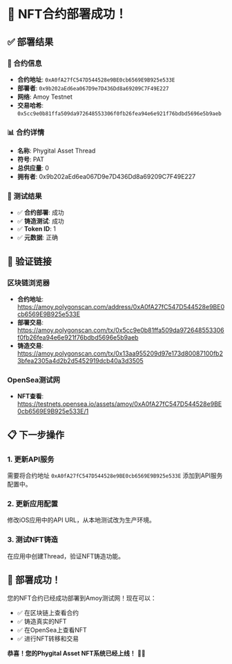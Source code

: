 # 🎉 NFT合约部署成功！

## ✅ 部署结果

### 📍 合约信息
- **合约地址**: `0xA0fA27fC547D544528e9BE0cb6569E9B925e533E`
- **部署者**: `0x9b202aEd6ea067D9e7D436Dd8a69209C7F49E227`
- **网络**: Amoy Testnet
- **交易哈希**: `0x5cc9e0b81ffa509da972648553306f0fb26fea94e6e921f76bdbd5696e5b9aeb`

### 📊 合约详情
- **名称**: Phygital Asset Thread
- **符号**: PAT
- **总供应量**: 0
- **拥有者**: 0x9b202aEd6ea067D9e7D436Dd8a69209C7F49E227

### 🧪 测试结果
- ✅ **合约部署**: 成功
- ✅ **铸造测试**: 成功
- ✅ **Token ID**: 1
- ✅ **元数据**: 正确

## 🔗 验证链接

### 区块链浏览器
- **合约地址**: https://amoy.polygonscan.com/address/0xA0fA27fC547D544528e9BE0cb6569E9B925e533E
- **部署交易**: https://amoy.polygonscan.com/tx/0x5cc9e0b81ffa509da972648553306f0fb26fea94e6e921f76bdbd5696e5b9aeb
- **铸造交易**: https://amoy.polygonscan.com/tx/0x13aa955209d97e173d80087100fb23bfea2305a4d2b2d5452919dcb40a3d3505

### OpenSea测试网
- **NFT查看**: https://testnets.opensea.io/assets/amoy/0xA0fA27fC547D544528e9BE0cb6569E9B925e533E/1

## 📋 下一步操作

### 1. 更新API服务
需要将合约地址 `0xA0fA27fC547D544528e9BE0cb6569E9B925e533E` 添加到API服务配置中。

### 2. 更新应用配置
修改iOS应用中的API URL，从本地测试改为生产环境。

### 3. 测试NFT铸造
在应用中创建Thread，验证NFT铸造功能。

## 🎯 部署成功！

您的NFT合约已经成功部署到Amoy测试网！现在可以：
- ✅ 在区块链上查看合约
- ✅ 铸造真实的NFT
- ✅ 在OpenSea上查看NFT
- ✅ 进行NFT转移和交易

**恭喜！您的Phygital Asset NFT系统已经上线！** 🚀✨
